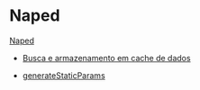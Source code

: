 # Naped

[Naped](https://naped-red.vercel.app/)

- [Busca e armazenamento em cache de dados](https://nextjs.org/docs/app/building-your-application/data-fetching/fetching)

- [generateStaticParams](https://nextjs.org/docs/app/api-reference/functions/generate-static-params)